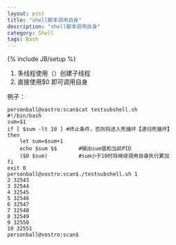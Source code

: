 ```yaml
---
layout: post
title: "shell脚本调用自身"
description: "shell脚本调用自身"
category: Shell
tags: Bash
---
```

{% include JB/setup %}

1. 多线程使用（）创建子线程
2. 直接使用$0 即可调用自身

例子：

	personball@vostro:scan$cat testsubshell.sh
	#!/bin/bash
	sum=$1
	if [ $sum -lt 10 ] #终止条件，否则将进入死循环【递归死循环】
	then
	    let sum=$sum+1
	    echo $sum $$       #输出sum值和当前PID
	    ($0 $sum)          #sum小于10时将继续调用自身执行累加
	fi
	exit 0
	personball@vostro:scan$./testsubshell.sh 1
	2 32543
	3 32544
	4 32545
	5 32546
	6 32547
	7 32548
	8 32549
	9 32550
	10 32551
	personball@vostro:scan$
